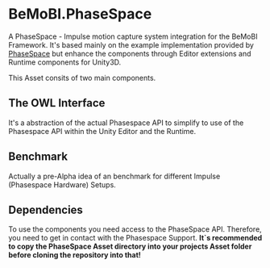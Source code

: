 # BeMoBI.PhaseSpace
A PhaseSpace - Impulse motion capture system integration for the BeMoBI Framework. It's based mainly on the example implementation provided by [PhaseSpace](http://phasespace.com/) but enhance the components through Editor extensions and Runtime components for Unity3D.

This Asset consits of two main components.

## The OWL Interface
It's a abstraction of the actual Phasespace API to simplify to use of the Phasespace API within the Unity Editor and the Runtime.

## Benchmark
Actually a pre-Alpha idea of an benchmark for different Impulse (Phasespace Hardware) Setups.

## Dependencies
To use the components you need access to the PhaseSpace API. Therefore, you need to get in contact with the Phasespace Support.
**It`s recommended to copy the PhaseSpace Asset directory into your projects Asset folder before cloning the repository into that!**
